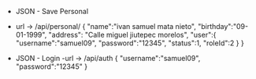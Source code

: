 - JSON - Save Personal
- url -> /api/personal/
{
    "name":"ivan samuel mata nieto",
    "birthday":"09-01-1999",
    "address": "Calle miguel jiutepec morelos",
    "user":{
        "username":"samuel09",
        "password":"12345",
        "status":1,
        "roleId":2
    }
}

- JSON - Login 
-url -> /api/auth
{
    "username":"samuel09",
    "password":"12345"
}
